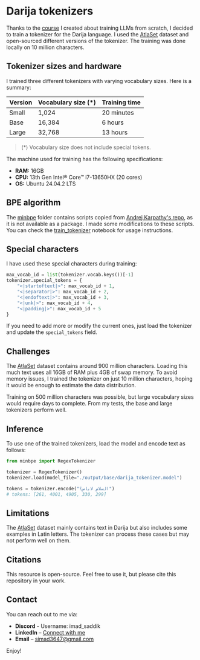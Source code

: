 # Darija tokenizers

Thanks to the [course](https://www.youtube.com/playlist?list=PLMSb3cZXtIfptKdr56uEdiM5pR6HDMoUX) I created about training LLMs from scratch, I decided to train a tokenizer for the Darija language. I used the [AtlaSet](https://huggingface.co/datasets/atlasia/Atlaset) dataset and open-sourced different versions of the tokenizer. The training was done locally on 10 million characters.

## Tokenizer sizes and hardware

I trained three different tokenizers with varying vocabulary sizes. Here is a summary:

| Version | Vocabulary size (*) | Training time |
|---------|----------------|--------------|
| Small   | 1,024          | 20 minutes   |
| Base    | 16,384         | 6 hours      |
| Large   | 32,768         | 13 hours |

> (*) Vocabulary size does not include special tokens.

The machine used for training has the following specifications:

- **RAM:** 16GB  
- **CPU:** 13th Gen Intel® Core™ i7-13650HX (20 cores)  
- **OS:** Ubuntu 24.04.2 LTS  

## BPE algorithm

The [minbpe](./minbpe/) folder contains scripts copied from [Andrej Karpathy's repo](https://github.com/karpathy/minbpe), as it is not available as a package. I made some modifications to these scripts. You can check the [train_tokenizer](./train_tokenizer.ipynb) notebook for usage instructions.

## Special characters

I have used these special characters during training:

```python
max_vocab_id = list(tokenizer.vocab.keys())[-1]
tokenizer.special_tokens = {
    "<|startoftext|>": max_vocab_id + 1,
    "<|separator|>": max_vocab_id + 2,
    "<|endoftext|>": max_vocab_id + 3,
    "<|unk|>": max_vocab_id + 4,
    "<|padding|>": max_vocab_id + 5
}
```

If you need to add more or modify the current ones, just load the tokenizer and update the `special_tokens` field.

## Challenges

The [AtlaSet](https://huggingface.co/datasets/atlasia/Atlaset) dataset contains around 900 million characters. Loading this much text uses all 16GB of RAM plus 4GB of swap memory. To avoid memory issues, I trained the tokenizer on just 10 million characters, hoping it would be enough to estimate the data distribution.

Training on 500 million characters was possible, but large vocabulary sizes would require days to complete. From my tests, the base and large tokenizers perform well.

## Inference

To use one of the trained tokenizers, load the model and encode text as follows:  

```python
from minbpe import RegexTokenizer

tokenizer = RegexTokenizer()
tokenizer.load(model_file="./output/base/darija_tokenizer.model")

tokens = tokenizer.encode("السلام لاباس؟")
# tokens: [261, 4001, 4905, 330, 299]
```

## Limitations

The [AtlaSet](https://huggingface.co/datasets/atlasia/Atlaset) dataset mainly contains text in Darija but also includes some examples in Latin letters. The tokenizer can process these cases but may not perform well on them.

## Citations

This resource is open-source. Feel free to use it, but please cite this repository in your work.

## Contact

You can reach out to me via:

- **Discord** - Username: imad_saddik  
- **LinkedIn** – [Connect with me](https://www.linkedin.com/in/imadsaddik/)  
- **Email** – [simad3647@gmail.com](mailto:simad3647@gmail.com)  

Enjoy!
